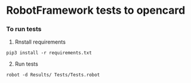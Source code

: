 # RobotFramework tests to opencard

### To run tests 
1. Rnstall requirements 
   
`pip3 install -r requirements.txt`
   
2. Run tests

`robot -d Results/ Tests/Tests.robot`